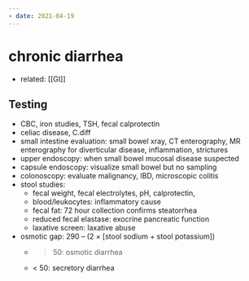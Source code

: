 ```yaml
---
- date: 2021-04-19
---
```


# chronic diarrhea

- related: [[GI]]

## Testing

- CBC, iron studies, TSH, fecal calprotectin
- celiac disease, C.diff
- small intestine evaluation: small bowel xray, CT enterography, MR enterography for diverticular disease, inflammation, strictures
- upper endoscopy: when small bowel mucosal disease suspected
- capsule endoscopy: visualize small bowel but no sampling
- colonoscopy: evaluate malignancy, IBD, microscopic colitis
- stool studies:
	- fecal weight, fecal electrolytes, pH, calprotectin,
	- blood/leukocytes: inflammatory cause
	- fecal fat: 72 hour collection confirms steatorrhea
	- reduced fecal elastase: exocrine pancreatic function
	- laxative screen: laxative abuse
- osmotic gap: 290 – (2 × \[stool sodium + stool potassium])
	- > 50: osmotic diarrhea
	- < 50: secretory diarrhea
